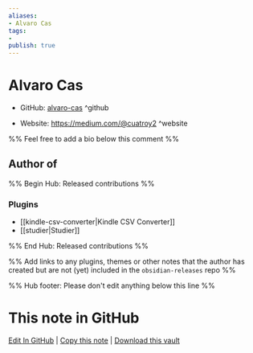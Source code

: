 ```yaml
---
aliases:
- Alvaro Cas
tags:
- 
publish: true
---
```


# Alvaro Cas

- GitHub: [alvaro-cas](https://github.com/alvaro-cas/) ^github
<!-- - Discord: `@` ^discord-->
- Website: <https://medium.com/@cuatroy2> ^website
<!-- - [[Publish sites|Publish site]]: <https://> ^publish-->

%% Feel free to add a bio below this comment %%


## Author of

%% Begin Hub: Released contributions %%
### Plugins
- [[kindle-csv-converter|Kindle CSV Converter]]
- [[studier|Studier]]

%% End Hub: Released contributions %%

%% Add links to any plugins, themes or other notes that the author has created but are not (yet) included in the `obsidian-releases` repo %%

<!--
### Unlisted plugins
-->

<!--
### Others
-->

<!--
## Sponsor this author
-->

<!-- - [[GitHub sponsors]]: [Sponsor @alvaro-cas on GitHub Sponsors](https://github.com/sponsors/alvaro-cas) ^github-sponsor-->
<!-- - [[Buy me a coffee]]: <https://> ^buy-me-a-coffee-->
<!-- - [[PayPal]]: <https://> ^paypal-->
<!-- - [[Patreon]]: <https://> ^patreon-->

<!--
## Follow this author
-->

<!-- - [[YouTube Channels|On YouTube]]: <https://> ^youtube-->
<!-- - Twitter: <https://> ^twitter-->
<!-- - ... -->

%% Hub footer: Please don't edit anything below this line %%

# This note in GitHub

<span class="git-footer">[Edit In GitHub](https://github.dev/obsidian-community/obsidian-hub/blob/main/01%20-%20Community/People/alvaro-cas.md "git-hub-edit-note") | [Copy this note](https://raw.githubusercontent.com/obsidian-community/obsidian-hub/main/01%20-%20Community/People/alvaro-cas.md "git-hub-copy-note") | [Download this vault](https://github.com/obsidian-community/obsidian-hub/archive/refs/heads/main.zip "git-hub-download-vault") </span>
